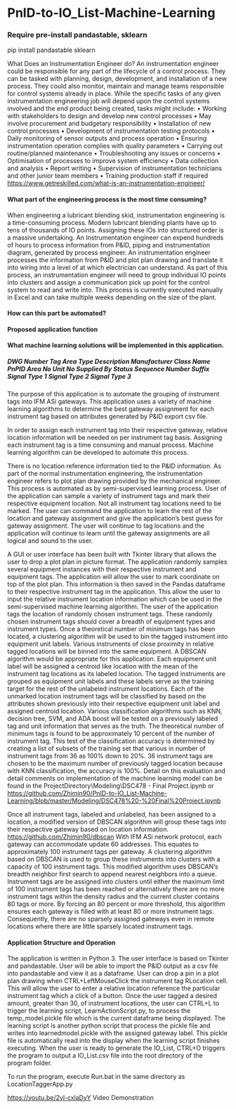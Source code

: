﻿# PnID-to-IO_List-Machine-Learning

### Require pre-install pandastable, sklearn

pip install pandastable sklearn

What Does an Instrumentation Engineer do?
An instrumentation engineer could be responsible for any part of the lifecycle of a control process. They can be tasked with planning, design, development, and installation of a new process. They could also monitor, maintain and manage teams responsible for control systems already in place.
While the specific tasks of any given instrumentation engineering job will depend upon the control systems involved and the end product being created, tasks might include:
• Working with stakeholders to design and develop new control processes
• May involve procurement and budgetary responsibility
• Installation of new control processes
• Development of instrumentation testing protocols
• Daily monitoring of sensor outputs and process operation
• Ensuring instrumentation operation complies with quality parameters
• Carrying out routine/planned maintenance
• Troubleshooting any issues or concerns
• Optimisation of processes to improve system efficiency
• Data collection and analysis
• Report writing
• Supervision of instrumentation technicians and other junior team members
• Training production staff if required
https://www.getreskilled.com/what-is-an-instrumentation-engineer/

#### What part of the engineering process is the most time consuming?

When engineering a lubricant blending skid, instrumentation engineering is a time-consuming process. Modern lubricant blending plants have up to tens of thousands of IO points. Assigning these IOs into structured order is a massive undertaking. An Instrumentation engineer can expend hundreds of hours to process information from P&ID, piping and instrumentation diagram, generated by process engineer. An instrumentation engineer processes the information from P&ID and plot plan drawing and translate it into wiring into a level of at which electrician can understand. As part of this process, an instrumentation engineer will need to group individual IO points into clusters and assign a communication pick up point for the control system to read and write into. This process is currently executed manually in Excel and can take multiple weeks depending on the size of the plant.

#### How can this part be automated?

#### Proposed application function

#### What machine learning solutions will be implemented in this application.

##### DWG Number Tag Area Type Description Manufacturer Class Name PnPID Area No Unit No Supplied By Status Sequence Number Suffix Signal Type 1 Signal Type 2 Signal Type 3

The purpose  of this application is to automate the grouping of instrument tags into IFM ASi gateways. This application uses a variety of machine learning algorithms to determine the best gateway assignment for each instrument tag based on attributes generated by P&ID export csv file.

In order to assign each instrument tag into their respective gateway, relative location information will be needed on per instrument tag basis. Assigning each instrument tag is a time consuming and manual process. Machine learning algorithm can be developed to automate this process.

There is no location reference information tied to the P&ID information. As part of the normal instrumentation engineering, the instrumentation engineer refers to plot plan drawing provided by the mechanical engineer. This process is automated as by semi-supervised learning process. User of the application can sample a variety of instrument tags and mark their respective equipment location. Not all instrument tag locations need to be marked. The user can command the application to learn the rest of the location and gateway assignment and give the application’s best guess for gateway assignment. The user will continue to tag locations and the application will continue to  learn until the gateway assignments are all logical and sound to the user. 

A GUI or user interface has been built with Tkinter library that allows the user to drop a plot plan in picture format. The application randomly samples several equipment instances with their respective instrument and equipment tags. The application will allow the user to mark coordinate on top of the plot plan. This information is then saved in the Pandas dataframe to their respective instrument tag in the application. This allow the user to input the relative instrument location information which can be used in the semi-supervised machine learning algorithm.
The user of the application tags the location of randomly chosen instrument tags. These randomly chosen instrument tags should cover a breadth of equipment types and instrument types. Once a theoretical number of minimum tags has been located, a clustering algorithm will be used to bin the tagged instrument into equipment unit labels. Various instruments of close proximity in relative tagged locations will be binned into the same equipment. A DBSCAN algorithm would be appropriate for this application. Each equipment unit label will be assigned a centroid like location with the mean of the instrument tag locations as its labeled location. The tagged instruments are grouped as equipment unit labels and these labels serve as the training target for the rest of the unlabeled instrument locations. Each of the unmarked location instrument tags will be classified by based on the attributes shown previously into their respective equipment unit label and assigned centroid location. Various classification algorithms such as KNN, decision tree, SVM, and ADA boost will be tested on a previously labeled tag and unit information that serves as the truth. The theoretical number of minimum tags is found to be approximately 10 percent of the number of instrument tag. This test of the classification accuracy is determined by creating a list of subsets of the training set that various in number of instrument tags from 36 as 100% down to 20%. 36 instrument tags are chosen to be the maximum number of previously tagged location because with KNN classification, the accuracy is 100%. Detail on this evaluation and detail comments on implementation of the machine learning model can be found in the ProjectDirectory\Modeling\DSC478 - Final Project.ipynb or  https://github.com/Zhimin90/PnID-to-IO_List-Machine-Learning/blob/master/Modeling/DSC478%20-%20Final%20Project.ipynb

Once all instrument tags, labeled and unlabeled, has been assigned to a location, a modified version of DBSCAN algorithm will group these tags into their respective gateway based on location information.  https://github.com/Zhimin90/dbscan With IFM ASi network protocol, each gateway can accommodate update 60 addresses. This equates to approximately 100 instrument tags per gateway. A clustering algorithm based on DBSCAN is used to group these instruments into clusters with a capacity of 100 instrument tags. This modified algorithm uses DBSCAN’s breadth neighbor first search to append nearest neighbors into a queue. Instrument tags are be assigned into clusters until either the maximum limit of 100 instrument tags has been reached or alternatively there are no more instrument tags within the density radius and the current cluster contains 80 tags or more. By forcing an 80 percent or more threshold, this algorithm ensures each gateway is filled with at least 80 or more instrument tags. Consequently, there are no sparsely assigned gateways even in remote locations where there are little sparsely located instrument tags.


#### Application Structure and Operation

The application is written in Python 3. The user interface is based on Tkinter and pandastable. User will be able to import the P&ID output as a csv file into pandastable and view it as a dataframe. User can drop a pin in a plot plan drawing when CTRL+LeftMouseClick the instrument tag RLocation cell. This will allow the user to enter a relative location reference the particular instrument tag which a click of a button. Once the user tagged a desired amount, greater than 30, of instrument locations, the user can CTRL+L to trigger the learning script, LearnActionScript.py, to process the temp_model.pickle file which is the current dataframe being displayed. The learning script is another python script that process the pickle file and writes into learnedmodel.pickle with the assigned gateway label. This pickle file is automatically read into the display when the learning script finishes executing. When the user is ready to generate the IO_List, CTRL+O triggers the program to output a IO_List.csv file into the root directory of the program folder.

To run the program, execute Run.bat in the same directory as LocationTaggerApp.py

https://youtu.be/2yl-cxlaDyY Video Demonstration
